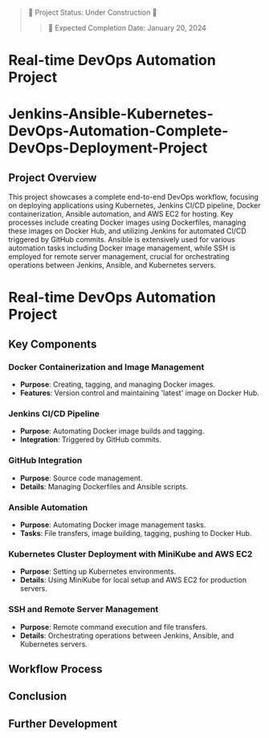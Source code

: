 > :construction: Project Status: Under Construction :construction:
> > :calendar: Expected Completion Date: January 20, 2024
# Real-time DevOps Automation Project
# Jenkins-Ansible-Kubernetes-DevOps-Automation-Complete-DevOps-Deployment-Project 


## Project Overview

This project showcases a complete end-to-end DevOps workflow, focusing on deploying applications using Kubernetes, Jenkins CI/CD pipeline, Docker containerization, Ansible automation, and AWS EC2 for hosting. Key processes include creating Docker images using Dockerfiles, managing these images on Docker Hub, and utilizing Jenkins for automated CI/CD triggered by GitHub commits. Ansible is extensively used for various automation tasks including Docker image management, while SSH is employed for remote server management, crucial for orchestrating operations between Jenkins, Ansible, and Kubernetes servers.


# Real-time DevOps Automation Project

## Key Components

### Docker Containerization and Image Management
- **Purpose**: Creating, tagging, and managing Docker images.
- **Features**: Version control and maintaining 'latest' image on Docker Hub.

### Jenkins CI/CD Pipeline
- **Purpose**: Automating Docker image builds and tagging.
- **Integration**: Triggered by GitHub commits.

### GitHub Integration
- **Purpose**: Source code management.
- **Details**: Managing Dockerfiles and Ansible scripts.

### Ansible Automation
- **Purpose**: Automating Docker image management tasks.
- **Tasks**: File transfers, image building, tagging, pushing to Docker Hub.

### Kubernetes Cluster Deployment with MiniKube and AWS EC2
- **Purpose**: Setting up Kubernetes environments.
- **Details**: Using MiniKube for local setup and AWS EC2 for production servers.

### SSH and Remote Server Management
- **Purpose**: Remote command execution and file transfers.
- **Details**: Orchestrating operations between Jenkins, Ansible, and Kubernetes servers.


## Workflow Process

## Conclusion

## Further Development
